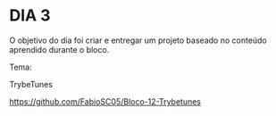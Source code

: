 # DIA 3

O objetivo do dia foi criar e entregar um projeto baseado no conteúdo aprendido durante o bloco.

Tema:

TrybeTunes

https://github.com/FabioSC05/Bloco-12-Trybetunes
